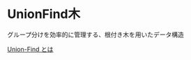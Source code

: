

# UnionFind木
グループ分けを効率的に管理する、根付き木を用いたデータ構造

[Union-Find とは](https://algo-method.com/descriptions/132)
